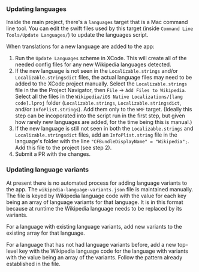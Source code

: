 ### Updating languages

Inside the main project, there's a `languages` target that is a Mac command line tool. You can edit the swift files used by this target (inside `Command Line Tools/Update Languages/`) to update the languages script. 

When translations for a new language are added to the app:
1. Run the `Update Languages` scheme in XCode. This will create all of the needed config files for any new Wikipedia languages detected.
2. If the new language is not seen in the `Localizable.strings` and/or `Localizable.stringsdict` files, the actual language files may need to be added to the XCode project manually. Select the `Localizable.strings` file in the the Project Navigator, then `File` -> `Add Files to Wikipedia`. Select all the files in the `Wikipedia/iOS Native Localizations/[lang code].lproj` folder (`Localizable.strings`, `Localizable.stringsdict`, and/or `InfoPlist.strings`). Add them only to the `WMF` target. (Ideally this step can be incoporated into the script run in the first step, but given how rarely new languages are added, for the time being this is manual.) 
3. If the new language is still not seen in both the `Localizable.strings` and `Localizable.stringsdict` files, add an `InfoPlist.string` file in the language's folder with the line `"CFBundleDisplayName" = "Wikipedia";`. Add this file to the project (see step 2).  
4. Submit a PR with the changes. 

### Updating language variants
At present there is no automated process for adding language variants to the app. The `wikipedia-language-variants.json` file is maintained manually. The file is keyed by Wikipedia language code with the value for each key being an array of language variants for that language. It is in this format because at runtime the Wikipedia language needs to be replaced by its variants.

For a language with existing language variants, add new variants to the existing array for that language.

For a language that has not had language variants before, add a new top-level key with the Wikipedia language code for the language with variants with the value being an array of the variants. Follow the pattern already established in the file.
